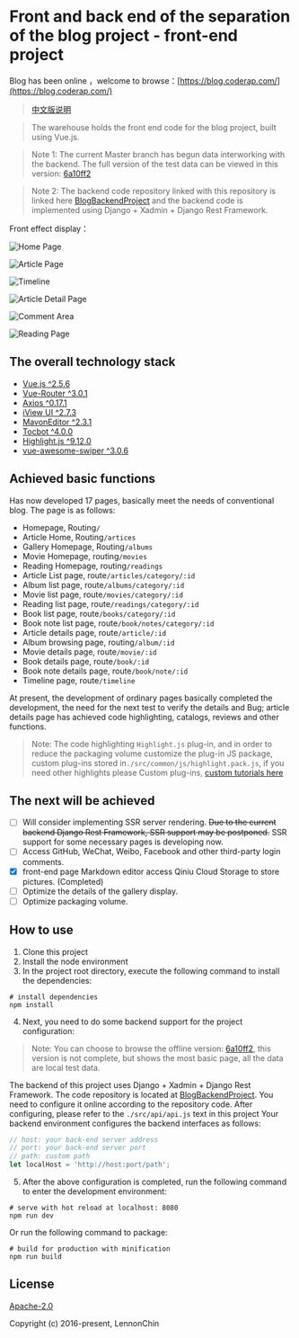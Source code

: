 # Front and back end of the separation of the blog project - front-end project

Blog has been online ，welcome to browse：[https://blog.coderap.com/](https://blog.coderap.com/)

> [中文版说明](https://github.com/LennonChin/Blog-Frontend-Project/blob/master/README_zh-cn.md)

> The warehouse holds the front end code for the blog project, built using Vue.js.

> Note 1: The current Master branch has begun data interworking with the backend. The full version of the test data can be viewed in this version: [6a10ff2](https://github.com/LennonChin/Blog-Frontend-Project/tree/6a10ff207e413c02d7e5eb810409144a65450e27)

> Note 2: The backend code repository linked with this repository is linked here [BlogBackendProject](https://github.com/LennonChin/BlogBackendProject) and the backend code is implemented using Django + Xadmin + Django Rest Framework.

Front effect display：

![Home Page](https://github.com/LennonChin/Blog-Frontend-Project/blob/master/static/exhibition/frontend1.png)

![Article Page](https://github.com/LennonChin/Blog-Frontend-Project/blob/master/static/exhibition/frontend2.png)

![Timeline](https://github.com/LennonChin/Blog-Frontend-Project/blob/master/static/exhibition/frontend3.png)

![Article Detail Page](https://github.com/LennonChin/Blog-Frontend-Project/blob/master/static/exhibition/frontend4.png)

![Comment Area](https://github.com/LennonChin/Blog-Frontend-Project/blob/master/static/exhibition/frontend5.png)

![Reading Page](https://github.com/LennonChin/Blog-Frontend-Project/blob/master/static/exhibition/frontend6.png)

## The overall technology stack

- [Vue.js ^2.5.6](https://github.com/vuejs/vue)
- [Vue-Router ^3.0.1](https://github.com/vuejs/vue-router)
- [Axios ^0.17.1](https://github.com/axios/axios)
- [iView UI ^2.7.3](https://github.com/iview/iview)
- [MavonEditor ^2.3.1](https://github.com/hinesboy/mavonEditor)
- [Tocbot ^4.0.0](https://github.com/tscanlin/tocbot)
- [Highlight.js ^9.12.0](https://github.com/isagalaev/highlight.js)
- [vue-awesome-swiper ^3.0.6](https://github.com/surmon-china/vue-awesome-swiper)

## Achieved basic functions

Has now developed 17 pages, basically meet the needs of conventional blog. The page is as follows:

- Homepage, Routing`/`
- Article Home, Routing`/artices`
- Gallery Homepage, Routing`/albums`
- Movie Homepage, routing`/movies`
- Reading Homepage, routing`/readings`
- Article List page, route`/articles/category/:id`
- Album list page, route`/albums/category/:id`
- Movie list page, route`/movies/category/:id`
- Reading list page, route`/readings/category/:id`
- Book list page, route`/books/category/:id`
- Book note list page, route`/book/notes/category/:id`
- Article details page, route`/article/:id`
- Album browsing page, routing`/album/:id`
- Movie details page, route`/movie/:id`
- Book details page, route`/book/:id`
- Book note details page, route`/book/note/:id`
- Timeline page, route`/timeline`

At present, the development of ordinary pages basically completed the development, the need for the next test to verify the details and Bug; article details page has achieved code highlighting, catalogs, reviews and other functions.

> Note: The code highlighting `Highlight.js` plug-in, and in order to reduce the packaging volume customize the plug-in JS package, custom plug-ins stored in`./src/common/js/highlight.pack.js`, if you need other highlights please Custom plug-ins, [custom tutorials here](http://highlightjs.readthedocs.io/en/latest/building-testing.html)

## The next will be achieved

- [ ]  Will consider implementing SSR server rendering. ~~Due to the current backend Django Rest Framework, SSR support may be postponed.~~ SSR support for some necessary pages is developing now.
- [ ]  Access GitHub, WeChat, Weibo, Facebook and other third-party login comments.
- [x] front-end page Markdown editor access Qiniu Cloud Storage to store pictures. (Completed)
- [ ]  Optimize the details of the gallery display.
- [ ]  Optimize packaging volume.

## How to use

1. Clone this project
2. Install the node environment
3. In the project root directory, execute the following command to install the dependencies:

```shell
# install dependencies
npm install
```

4. Next, you need to do some backend support for the project configuration:

> Note: You can choose to browse the offline version: [6a10ff2](https://github.com/LennonChin/Blog-Frontend-Project/tree/6a10ff207e413c02d7e5eb810409144a65450e27), this version is not complete, but shows the most basic page, all the data are local test data.

The backend of this project uses Django + Xadmin + Django Rest Framework. The code repository is located at [BlogBackendProject](https://github.com/LennonChin/BlogBackendProject). You need to configure it online according to the repository code. After configuring, please refer to the `./src/api/api.js` text in this project Your backend environment configures the backend interfaces as follows:

```javascript
// host: your back-end server address
// port: your back-end server port
// path: custom path
let localHost = 'http://host:port/path';
```

5. After the above configuration is completed, run the following command to enter the development environment:

```shell
# serve with hot reload at localhost: 8080
npm run dev
```

Or run the following command to package:

```shell
# build for production with minification
npm run build
```

## License

[Apache-2.0](https://opensource.org/licenses/Apache-2.0)

Copyright (c) 2016-present, LennonChin